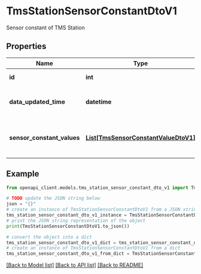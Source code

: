 # TmsStationSensorConstantDtoV1

Sensor constant of TMS Station

## Properties

Name | Type | Description | Notes
------------ | ------------- | ------------- | -------------
**id** | **int** | Id of the road station | 
**data_updated_time** | **datetime** | Time when data was last updated | [optional] 
**sensor_constant_values** | [**List[TmsSensorConstantValueDtoV1]**](TmsSensorConstantValueDtoV1.md) | TMS Stations sensor constant values | 

## Example

```python
from openapi_client.models.tms_station_sensor_constant_dto_v1 import TmsStationSensorConstantDtoV1

# TODO update the JSON string below
json = "{}"
# create an instance of TmsStationSensorConstantDtoV1 from a JSON string
tms_station_sensor_constant_dto_v1_instance = TmsStationSensorConstantDtoV1.from_json(json)
# print the JSON string representation of the object
print(TmsStationSensorConstantDtoV1.to_json())

# convert the object into a dict
tms_station_sensor_constant_dto_v1_dict = tms_station_sensor_constant_dto_v1_instance.to_dict()
# create an instance of TmsStationSensorConstantDtoV1 from a dict
tms_station_sensor_constant_dto_v1_from_dict = TmsStationSensorConstantDtoV1.from_dict(tms_station_sensor_constant_dto_v1_dict)
```
[[Back to Model list]](../README.md#documentation-for-models) [[Back to API list]](../README.md#documentation-for-api-endpoints) [[Back to README]](../README.md)


